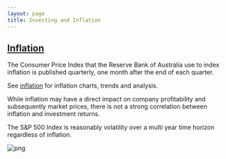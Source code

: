 ```yaml
---
layout: page
title: Investing and Inflation
---
```


## [Inflation](inflation.html)

The Consumer Price Index that the Reserve Bank of Australia use to index inflation is published quarterly, one month after the end of each quarter.

See [inflation](inflation.html) for inflation charts, trends and analysis.

While inflation may have a direct impact on company profitability and subsequently market prices, there is not a strong correlation between inflation and investment returns.

The S&P 500 Index is reasonably volatility over a multi year time horizon regardless of inflation. 


    
![png](images/investing-and-inflation_7_0.png)
    

